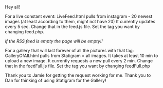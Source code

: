 Hey all!

For a live constant event: 
LiveFeed.html pulls from instagram - 20 newest images (at least according to them, might not have 20) 
It currently updates every 5 sec. Change that in the feed.js file. 
Set the tag you want by changing feed.php.

*if the RSS feed is empty the page will be empty!!*

For a gallery that will last forever of all the pictures with that tag: 
GalleryOfAll.html pulls from Statigram = all images. 
It takes at least 10 min to upload a new image. 
It currently requests a new pull every 2 min. Change that in the feedFull.js file. 
Set the tag you want by changing feedFull.php

Thank you to Jamie for getting the request working for me. 
Thank you to Dan for thinking of using Statigram for the Gallery!
